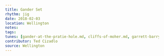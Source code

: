 ```yaml
---
title: Gander Set
rhythm: jig
date: 2018-02-03
location: Wellington
notes:
tags:
tunes: [gander-at-the-pratie-hole.md, cliffs-of-moher.md, garrett-barry-s.md]
contributor: Ted Cizadlo
source: Wellington
---
```

